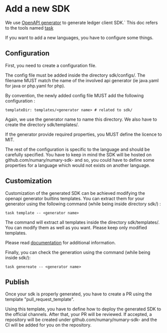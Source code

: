 # Add a new SDK

We use [OpenAPI generator](https://openapi-generator.tech/) to generate ledger client SDK.`
This doc refers to the tools named [task](https://taskfile.dev/)

If you want to add a new languages, you have to configure some things.

## Configuration

First, you need to create a configuration file.

The config file must be added inside the directory sdk/configs/.
The filename MUST match the name of the involved api generator (ie java.yaml for java or php.yaml for php).

By convention, the newly added config file MUST add the following configuration : 
```
templateDir: templates/<generator name> # related to sdk/
```

Again, we use the generator name to name this directory. We also have to create the directory sdk/templates/<generator name>.

If the generator provide required properties, you MUST define the licence to MIT.

The rest of the configuration is specific to the language and should be carefully specified. 
You have to keep in mind the SDK will be hosted on github.com/numary/numary-sdk-<generator name> and so, you could have to define some properties for a language which would not exists on another language.

## Customization

Customization of the generated SDK can be achieved modifying the openapi generator builtins templates.
You can extract them for your generator using the following command (while being inside directory sdk/) :
```
task template -- <generator name>
```

The command will extract all templates inside the directory sdk/templates/<generator name>.
You can modify them as well as you want.
Please keep only modified templates.

Please read [documentation](https://openapi-generator.tech/docs/templating) for additional information.

Finally, you can check the generation using the command (while being inside sdk/):
```
task genereate -- <generator name>
```

## Publish

Once your sdk is properly generated, you have to create a PR using the template "pull_request_template". 

Using this template, you have to define how to deploy the generated SDK to the official channels. After that, your PR will be reviewed. 
If accepted, a repository will be created under github.com/numary/numary-sdk-<generator name> and the CI will be added for you on the repository.

